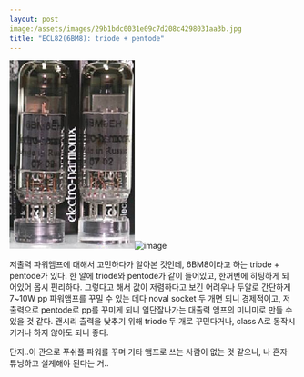 ```yaml
---
layout: post
image:/assets/images/29b1bdc0031e09c7d208c4298031aa3b.jpg
title: "ECL82(6BM8): triode + pentode"
---
```


![image](/assets/images/29b1bdc0031e09c7d208c4298031aa3b.jpg)![image](59c9d685cbd1327b3e8529cb246b39ba.jpg)


저출력 파워앰프에 대해서 고민하다가 알아본 것인데, 6BM8이라고 하는 triode + pentode가 있다. 한 알에 triode와 pentode가 같이 들어있고, 한꺼번에 히팅하게 되어있어 몹시 편리하다. 그렇다고 해서 값이 저렴하다고 보긴 어려우나 두알로 간단하게 7~10W pp 파워앰프를 꾸밀 수 있는 데다 noval socket 두 개면 되니 경제적이고, 저출력으로 pentode로 pp를 꾸미게 되니 일단잘나가는 대출력 앰프의 미니미로 만들 수 있을 것 같다.
괜시리 출력을 낮추기 위해 triode 두 개로 꾸민다거나, class A로 동작시키거나 하지 않아도 되니 좋다.

단지..이 관으로 푸쉬풀 파워를 꾸며 기타 앰프로 쓰는 사람이 없는 것 같으니, 나 혼자 튜닝하고 설계해야 된다는 거..


